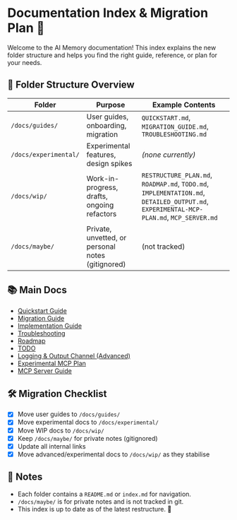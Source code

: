 # Documentation Index & Migration Plan 🐹

Welcome to the AI Memory documentation! This index explains the new folder structure and helps you find the right guide, reference, or plan for your needs.

## 📁 Folder Structure Overview

| Folder                | Purpose                                           | Example Contents                                                    |
| --------------------- | ------------------------------------------------- | ------------------------------------------------------------------- |
| `/docs/guides/`       | User guides, onboarding, migration                | `QUICKSTART.md`, `MIGRATION_GUIDE.md`, `TROUBLESHOOTING.md`         |
| `/docs/experimental/` | Experimental features, design spikes              | *(none currently)*                                                  |
| `/docs/wip/`          | Work-in-progress, drafts, ongoing refactors       | `RESTRUCTURE_PLAN.md`, `ROADMAP.md`, `TODO.md`, `IMPLEMENTATION.md`, `DETAILED_OUTPUT.md`, `EXPERIMENTAL-MCP-PLAN.md`, `MCP_SERVER.md` |
| `/docs/maybe/`        | Private, unvetted, or personal notes (gitignored) | (not tracked)                                                       |

## 📚 Main Docs

- [Quickstart Guide](./guides/QUICKSTART.md)
- [Migration Guide](./guides/MIGRATION_GUIDE.md)
- [Implementation Guide](./wip/IMPLEMENTATION.md)
- [Troubleshooting](./guides/TROUBLESHOOTING.md)
- [Roadmap](./wip/ROADMAP.md)
- [TODO](./wip/TODO.md)
- [Logging & Output Channel (Advanced)](./wip/DETAILED_OUTPUT.md)
- [Experimental MCP Plan](./wip/EXPERIMENTAL-MCP-PLAN.md)
- [MCP Server Guide](./wip/MCP_SERVER.md)

## 🛠️ Migration Checklist

- [x] Move user guides to `/docs/guides/`
- [x] Move experimental docs to `/docs/experimental/`
- [x] Move WIP docs to `/docs/wip/`
- [x] Keep `/docs/maybe/` for private notes (gitignored)
- [x] Update all internal links
- [x] Move advanced/experimental docs to `/docs/wip/` as they stabilise

## 📝 Notes

- Each folder contains a `README.md` or `index.md` for navigation.
- `/docs/maybe/` is for private notes and is not tracked in git.
- This index is up to date as of the latest restructure. 🐹
